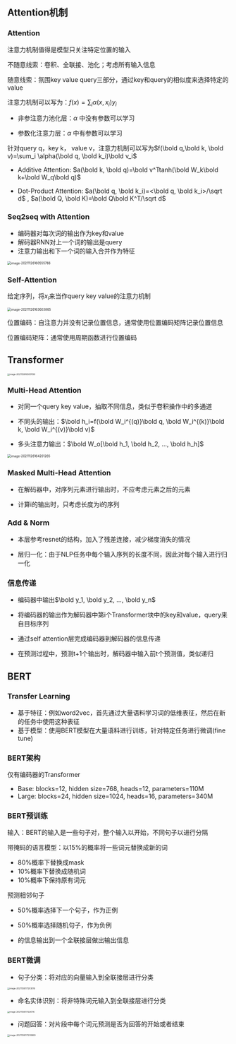## Attention机制

### Attention

注意力机制值得是模型只关注特定位置的输入

不随意线索：卷积、全联接、池化；考虑所有输入信息

随意线索：氛围key value query三部分，通过key和query的相似度来选择特定的value

注意力机制可以写为：$f(x)=\sum_i\alpha(x,x_i)y_i$

- 非参注意力池化层：$\alpha$ 中没有参数可以学习

- 参数化注意力层：$\alpha$ 中有参数可以学习

针对query q，key k， value v，注意力机制可以写为$f(\bold q,\bold k, \bold v)=\sum_i \alpha(\bold q, \bold k_i)\bold v_i$

- Additive Attention: $a(\bold k, \bold q)=\bold v^Ttanh(\bold W_k\bold k+\bold W_q\bold q)$

- Dot-Product Attention: $a(\bold q, \bold k_i)=<\bold q, \bold k_i>/\sqrt d$ ,  $a(\bold Q, \bold K)=\bold Q\bold K^T/\sqrt d$

### Seq2seq with Attention

- 编码器对每次词的输出作为key和value
- 解码器RNN对上一个词的输出是query
- 注意力输出和下一个词的输入合并作为特征

<img src="https://i.loli.net/2021/11/27/pNktMSJAU3rHVf7.png" alt="image-20211126160555766" style="zoom:50%;" />

### Self-Attention

给定序列，将$x_i$来当作query key value的注意力机制

<img src="https://i.loli.net/2021/11/27/BiFHO5rXQyJ9CoE.png" alt="image-20211126163603865" style="zoom:50%;" />

位置编码：自注意力并没有记录位置信息，通常使用位置编码矩阵记录位置信息

位置编码矩阵：通常使用周期函数进行位置编码

## Transformer

<img src="https://i.loli.net/2021/11/27/UWVkO6PIpX95DA7.png" alt="image-20211126165001199" style="zoom:33%;" />

### Multi-Head Attention

- 对同一个query key value，抽取不同信息，类似于卷积操作中的多通道

- 不同头的输出：$\bold h_i=f(\bold W_i^{(q)}\bold q, \bold W_i^{(k)}\bold k, \bold W_i^{(v)}\bold v)$
- 多头注意力输出：$\bold W_o[\bold h_1, \bold h_2, ..., \bold h_h]$

<img src="https://i.loli.net/2021/11/27/vlQH1xzqCYn2F3c.png" alt="image-20211126164201265" style="zoom:50%;" />

### Masked Multi-Head Attention

- 在解码器中，对序列元素进行输出时，不应考虑元素之后的元素

- 计算i的输出时，只考虑长度为i的序列

### Add & Norm

- 本层参考resnet的结构，加入了残差连接，减少梯度消失的情况

- 层归一化：由于NLP任务中每个输入序列的长度不同，因此对每个输入进行归一化

### 信息传递

- 编码器中输出$\bold y_1, \bold y_2, ..., \bold y_n$

- 将编码器的输出作为解码器中第i个Transformer块中的key和value，query来自目标序列
- 通过self attention层完成编码器到解码器的信息传递

- 在预测过程中，预测t+1个输出时，解码器中输入前t个预测值，类似递归

## BERT

### Transfer Learning

- 基于特征：例如word2vec，首先通过大量语料学习词的低维表征，然后在新的任务中使用这种表征
- 基于模型：使用BERT模型在大量语料进行训练，针对特定任务进行微调(fine tune)

### BERT架构

仅有编码器的Transformer

- Base: blocks=12, hidden size=768, heads=12, parameters=110M
- Large: blocks=24, hidden size=1024, heads=16, parameters=340M

### BERT预训练

输入：BERT的输入是一些句子对，整个输入以<cls>开始，不同句子以<seq>进行分隔

带掩码的语言模型：以15%的概率将一些词元替换成新的词

- 80%概率下替换成mask
- 10%概率下替换成随机词
- 10%概率下保持原有词元

预测相邻句子

- 50%概率选择下一个句子，作为正例
- 50%概率选择随机句子，作为负例

- <cls>的信息输出到一个全联接层做出输出信息

### BERT微调

- 句子分类：将<cls>对应的向量输入到全联接层进行分类

<img src="https://i.loli.net/2021/11/27/LCdpFfP8twkD6S4.png" alt="image-20211126171203016" style="zoom: 33%;" />

- 命名实体识别：将非特殊词元输入到全联接层进行分类

<img src="https://i.loli.net/2021/11/27/SYNXkEyBGf6l4vW.png" alt="image-20211126171226115" style="zoom:33%;" />

- 问题回答：对片段中每个词元预测是否为回答的开始或者结束

<img src="https://i.loli.net/2021/11/27/sOnM6eDqWA3QjZP.png" alt="image-20211126171239969" style="zoom:33%;" />

